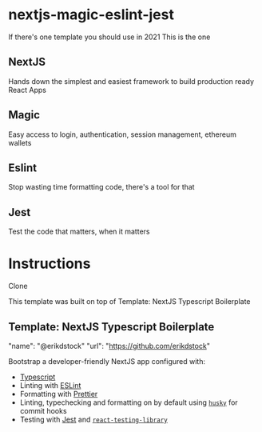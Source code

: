 # nextjs-magic-eslint-jest
If there's one template you should use in 2021
This is the one

## NextJS
Hands down the simplest and easiest framework to build production ready React Apps

## Magic
Easy access to login, authentication, session management, ethereum wallets

## Eslint
Stop wasting time formatting code, there's a tool for that

## Jest
Test the code that matters, when it matters


# Instructions
Clone 

This template was built on top of Template: NextJS Typescript Boilerplate

## Template: NextJS Typescript Boilerplate

"name": "@erikdstock"
"url": "https://github.com/erikdstock"

Bootstrap a developer-friendly NextJS app configured with:

-   [Typescript](https://www.typescriptlang.org/)
-   Linting with [ESLint](https://eslint.org/)
-   Formatting with [Prettier](https://prettier.io/)
-   Linting, typechecking and formatting on by default using [`husky`](https://github.com/typicode/husky) for commit hooks
-   Testing with [Jest](https://jestjs.io/) and [`react-testing-library`](https://testing-library.com/docs/react-testing-library/intro)
